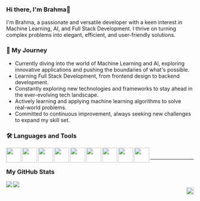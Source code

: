 ### Hi there, I'm Brahma👋


I'm Brahma, a passionate and versatile developer with a keen interest in Machine Learning, AI, and Full Stack Development. I thrive on turning complex problems into elegant, efficient, and user-friendly solutions.

### 💼 My Journey

-  Currently diving into the world of Machine Learning and AI, exploring innovative applications and pushing the boundaries of what's possible.
-  Learning Full Stack Development, from frontend design to backend development.
-  Constantly exploring new technologies and frameworks to stay ahead in the ever-evolving tech landscape.
-  Actively learning and applying machine learning algorithms to solve real-world problems.
-  Committed to continuous improvement, always seeking new challenges to expand my skill set.

### 🛠️ Languages and Tools

<img align="left" width=40px src="https://cdn.jsdelivr.net/gh/devicons/devicon/icons/vscode/vscode-original.svg" />
<img align="left" width=40px src="https://cdn.jsdelivr.net/gh/devicons/devicon/icons/python/python-original.svg" />
<img align="left" width=40px src="https://cdn.jsdelivr.net/gh/devicons/devicon/icons/numpy/numpy-original.svg" />
<img align="left" width=40px src="https://cdn.jsdelivr.net/gh/devicons/devicon/icons/jupyter/jupyter-original-wordmark.svg" />
<img align="left" width=40px src="https://cdn.jsdelivr.net/gh/devicons/devicon/icons/pandas/pandas-original.svg" />
<img align="left" width=40px src="https://cdn.jsdelivr.net/gh/devicons/devicon/icons/mysql/mysql-original.svg" />
<img align="left" width=40px src="https://cdn.jsdelivr.net/gh/devicons/devicon/icons/html5/html5-original.svg" />
<img align="left" width=40px src="https://cdn.jsdelivr.net/gh/devicons/devicon/icons/css3/css3-original.svg" />
<img align="left" width=40px src="https://cdn.jsdelivr.net/gh/devicons/devicon/icons/linux/linux-original.svg" />
<br>
<hr>
 
### My GitHub Stats

<img align="left" src="https://github-readme-stats.vercel.app/api?username=BrahmaBorude&show_icons=true&theme=transparent"/>
<img src="https://github-readme-stats.vercel.app/api/top-langs/?username=BrahmaBorude&size_weight=0.5&count_weight=0.5"/>
<br>

<a href="https://twitter.com/Brahma_2005">
 <img align="right" width=20px src="https://cdn.jsdelivr.net/gh/devicons/devicon/icons/twitter/twitter-original.svg" />
<a/>

